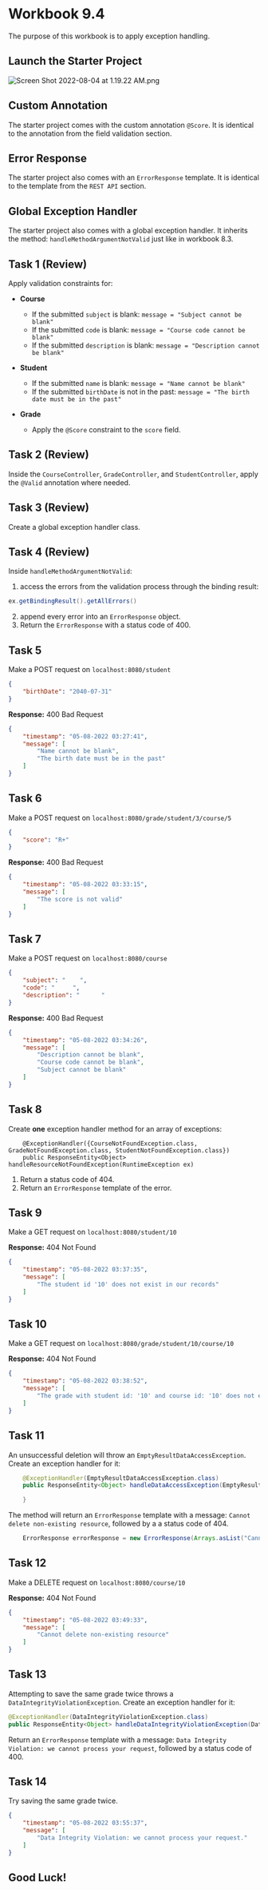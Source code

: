 # Workbook 9.4
The purpose of this workbook is to apply exception handling.

## Launch the Starter Project

![Screen Shot 2022-08-04 at 1.19.22 AM.png](https://firebasestorage.googleapis.com/v0/b/learnthepart-75aed.appspot.com/o/images%2Ffaddffee-6907-4cfb-9121-e40bd926eb4b?alt=media&token=41613fd9-3a84-4f05-a55e-a18033ffbba1)

## Custom Annotation

The starter project comes with the custom annotation `@Score`. It is identical to the annotation from the field validation section.

## Error Response

The starter project also comes with an `ErrorResponse` template. It is identical to the template from the `REST API` section. 

## Global Exception Handler

The starter project also comes with a global exception handler. It inherits the method: `handleMethodArgumentNotValid` just like in workbook 8.3. 


## Task 1 (Review)
Apply validation constraints for:
- **Course**
   - If the submitted `subject` is blank: `message = "Subject cannot be blank"`
   - If the submitted `code` is blank: `message = "Course code cannot be blank"`
   - If the submitted `description` is blank: `message = "Description cannot be blank"`

- **Student**
   - If the submitted `name` is blank: `message = "Name cannot be blank"`
   - If the submitted `birthDate` is not in the past: `message = "The birth date must be in the past"`
- **Grade**
    - Apply the `@Score` constraint to the `score` field. 

## Task 2 (Review)
Inside the `CourseController`, `GradeController`, and `StudentController`, apply the `@Valid` annotation where needed.


## Task 3 (Review)
Create a global exception handler class. 

## Task 4 (Review)

Inside `handleMethodArgumentNotValid`:

1.  access the errors from the validation process through the binding result:
```java
ex.getBindingResult().getAllErrors()
```
2. append every error into an `ErrorResponse` object.
3. Return the `ErrorResponse` with a status code of 400.

## Task 5

Make a POST request on `localhost:8080/student`

```json
{
    "birthDate": "2040-07-31"
}
```

**Response:** 400 Bad Request

```json
{
    "timestamp": "05-08-2022 03:27:41",
    "message": [
        "Name cannot be blank",
        "The birth date must be in the past"
    ]
}
```

## Task 6

Make a POST request on `localhost:8080/grade/student/3/course/5`

```json
{
    "score": "R+"
}
```

**Response:** 400 Bad Request

```json
{
    "timestamp": "05-08-2022 03:33:15",
    "message": [
        "The score is not valid"
    ]
}
```

## Task 7

Make a POST request on `localhost:8080/course`

```json
{
    "subject": "    ",
    "code": "     ",
    "description": "      "
}
```

**Response:** 400 Bad Request

```json
{
    "timestamp": "05-08-2022 03:34:26",
    "message": [
        "Description cannot be blank",
        "Course code cannot be blank",
        "Subject cannot be blank"
    ]
}
```

##  Task 8

Create **one** exception handler method for an array of exceptions: 

```
    @ExceptionHandler({CourseNotFoundException.class, GradeNotFoundException.class, StudentNotFoundException.class})
    public ResponseEntity<Object> handleResourceNotFoundException(RuntimeException ex) 
``` 
1. Return a status code of 404.
2. Return an `ErrorResponse` template of the error.

##  Task 9

Make a GET request on `localhost:8080/student/10`

**Response:** 404 Not Found

```json
{
    "timestamp": "05-08-2022 03:37:35",
    "message": [
        "The student id '10' does not exist in our records"
    ]
}
```

##  Task 10

Make a GET request on `localhost:8080/grade/student/10/course/10`

**Response:** 404 Not Found

```json
{
    "timestamp": "05-08-2022 03:38:52",
    "message": [
        "The grade with student id: '10' and course id: '10' does not exist in our records"
    ]
}
```

## Task 11

An unsuccessful deletion will throw an `EmptyResultDataAccessException`.  Create an exception handler for it: 

```java
    @ExceptionHandler(EmptyResultDataAccessException.class)
    public ResponseEntity<Object> handleDataAccessException(EmptyResultDataAccessException ex) {

    }
``` 

The method will return an `ErrorResponse` template with a message: `Cannot delete non-existing resource`, followed by a a status code of 404. 
```java
    ErrorResponse errorResponse = new ErrorResponse(Arrays.asList("Cannot delete non-existing resource"));  
```

## Task 12

Make a DELETE request on `localhost:8080/course/10`

**Response:** 404 Not Found

```json
{
    "timestamp": "05-08-2022 03:49:33",
    "message": [
        "Cannot delete non-existing resource"
    ]
}
```

## Task 13

Attempting to save the same grade twice throws a `DataIntegrityViolationException`. Create an exception handler for it: 

```java
@ExceptionHandler(DataIntegrityViolationException.class)
public ResponseEntity<Object> handleDataIntegrityViolationException(DataIntegrityViolationException ex)
``` 

Return an `ErrorResponse` template with a message: `Data Integrity Violation: we cannot process your request`, followed by a status code of 400. 

## Task 14
Try saving the same grade twice.

```json
{
    "timestamp": "05-08-2022 03:55:37",
    "message": [
        "Data Integrity Violation: we cannot process your request."
    ]
}
```

## Good Luck!